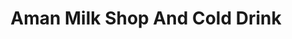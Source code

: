 ---
title: "Aman Milk Shop And Cold Drink"
url: /karachi/aman-milk-shop-and-cold-drink/
shop: dairy
---